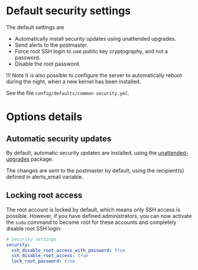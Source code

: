 # Default security settings

The default settings are

- Automatically install security updates using unattended upgrades.
- Send alerts to the postmaster.
- Force root SSH login to use public key cryptography, and not a password.
- Disable the root password.

!!! Note
    It is also possible to configure the server to automatically reboot during the night, when a new kernel has been
    installed.

See the file `config/defaults/common-security.yml`.


# Options details

## Automatic security updates

By default, automatic security updates are installed, using the
[unattended-upgrades](https://wiki.debian.org/UnattendedUpgrades) package.

The changes are sent to the postmaster by default, using the recipient(s) defined in alerts_email variable.

## Locking root access

The root account is locked by default, which means only SSH access is possible. However, if you have defined
administrators, you can now activate the `sudo` command to become root for these accounts and completely disable root
SSH login:

```yml
# Security settings
security:
  ssh_disable_root_access_with_password: true
  ssh_disable_root_access: true
  lock_root_password: true
```
